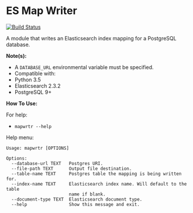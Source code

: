 # ES Map Writer

[![Build Status](https://travis-ci.org/Tuss4/es-map-writer.svg?branch=master)](https://travis-ci.org/Tuss4/es-map-writer)

A module that writes an Elasticsearch index mapping for a PostgreSQL database.

**Note(s):**
+ A `DATABASE_URL` environmental variable must be specified.
+ Compatible with:
 + Python 3.5
 + Elasticsearch 2.3.2
 + PostgreSQL 9+


 **How To Use:**

For help:  
+ `mapwrtr --help`

Help menu:
```
Usage: mapwrtr [OPTIONS]

Options:
  --database-url TEXT   Postgres URI.
  --file-path TEXT      Output file destination.
  --table-name TEXT     Postgres table the mapping is being written for.
  --index-name TEXT     Elasticsearch index name. Will default to the table
                        name if blank.
  --document-type TEXT  Elasticsearch document type.
  --help                Show this message and exit.
```
